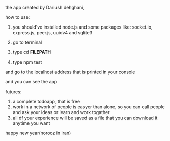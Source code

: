 the app created by Dariush dehghani,

how to use:
1. you should've installed node.js and some packages like:
    socket.io, express.js, peer.js, uuidv4 and sqlite3

2. go to terminal

3. type cd **FILEPATH**

4. type npm test

and go to the localhost address that is printed in your console

and you can see the app

futures: 
1. a complete todoapp, that is free
2. work in a network of people is easyer than alone, so you can call people and ask your ideas or learn and work togather
3. all df your experience will be saved as a file that you can download it anytime you want

happy new year(norooz in iran)